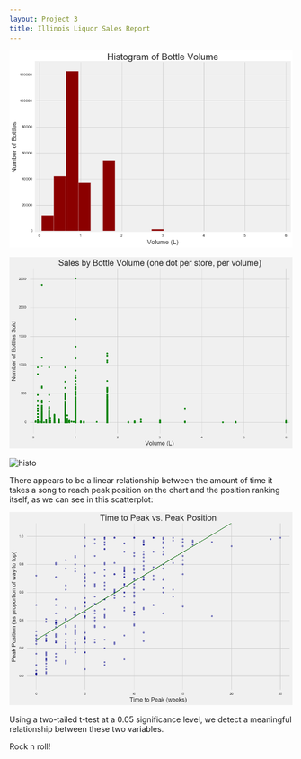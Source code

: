 ```yaml
---
layout: Project 3
title: Illinois Liquor Sales Report
---
```



![histo](../images/bottlehisto.png)



![histo](../images/bottlescatter.png)



![histo](../images/bottleshisto.png)

There appears to be a linear relationship between the amount of time it takes
a song to reach peak position on the chart and the position ranking itself, as
we can see in this scatterplot:

![histo](../images/regressionbillboard.png)

Using a two-tailed t-test at a 0.05 significance level, we detect a
meaningful relationship between these two variables.  

Rock n roll!
